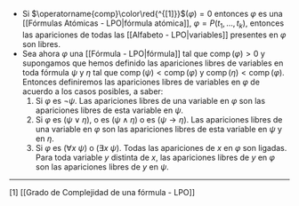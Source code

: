 - Si $\operatorname{comp}\color\red{^{[1]}}$$(\varphi) = 0$ entonces $\varphi$ es una [[Fórmulas Atómicas - LPO|fórmula atómica]], $\varphi = P(t_1, \ldots, t_k)$, entonces las apariciones de todas las [[Alfabeto - LPO|variables]] presentes en $\varphi$ son libres. 
- Sea ahora $\varphi$ una [[Fórmula - LPO|fórmula]] tal que $\operatorname{comp}(\varphi) > 0$ y supongamos que hemos definido las apariciones libres de variables en toda fórmula $\psi$ y $\eta$ tal que $\operatorname{comp}(\psi) < \operatorname{comp}(\varphi)$ y $\operatorname{comp}(\eta) < \operatorname{comp}(\varphi)$. Entonces definiremos las apariciones libres de variables en $\varphi$ de acuerdo a los casos posibles, a saber:
	1. Si $\varphi$ es $\neg \psi$. Las apariciones libres de una variable en $\varphi$ son las apariciones libres de esta variable en $\psi$.
	2. Si $\varphi$ es $(\psi \lor \eta)$, o es $(\psi \land \eta)$ o es $(\psi \rightarrow \eta)$. Las apariciones libres de una variable en $\varphi$ son las apariciones libres de esta variable en $\psi$ y en $\eta$.
	3. Si $\varphi$ es $(\forall x \ \psi)$ o $(\exists x \ \psi)$. Todas las apariciones de $x$ en $\varphi$ son ligadas. Para toda variable $y$ distinta de $x$, las apariciones libres de $y$ en $\varphi$ son las apariciones libres de $y$ en $\psi$.
***
[1]  [[Grado de Complejidad de una fórmula - LPO]] 